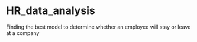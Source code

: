 # HR_data_analysis
Finding the best model to determine whether an employee will stay or leave at a company
